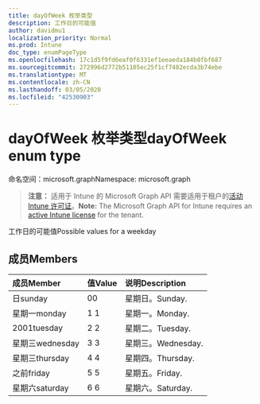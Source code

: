 ```yaml
---
title: dayOfWeek 枚举类型
description: 工作日的可能值
author: davidmu1
localization_priority: Normal
ms.prod: Intune
doc_type: enumPageType
ms.openlocfilehash: 17c1d5f9fd6eaf0f6331ef1eeaeda184b8fbf687
ms.sourcegitcommit: 272996d2772b51105ec25f1cf7482ecda3b74ebe
ms.translationtype: MT
ms.contentlocale: zh-CN
ms.lasthandoff: 03/05/2020
ms.locfileid: "42530903"
---
```

# <a name="dayofweek-enum-type"></a><span data-ttu-id="f7cc5-103">dayOfWeek 枚举类型</span><span class="sxs-lookup"><span data-stu-id="f7cc5-103">dayOfWeek enum type</span></span>

<span data-ttu-id="f7cc5-104">命名空间：microsoft.graph</span><span class="sxs-lookup"><span data-stu-id="f7cc5-104">Namespace: microsoft.graph</span></span>

> <span data-ttu-id="f7cc5-105">**注意：** 适用于 Intune 的 Microsoft Graph API 需要适用于租户的[活动 Intune 许可证](https://go.microsoft.com/fwlink/?linkid=839381)。</span><span class="sxs-lookup"><span data-stu-id="f7cc5-105">**Note:** The Microsoft Graph API for Intune requires an [active Intune license](https://go.microsoft.com/fwlink/?linkid=839381) for the tenant.</span></span>

<span data-ttu-id="f7cc5-106">工作日的可能值</span><span class="sxs-lookup"><span data-stu-id="f7cc5-106">Possible values for a weekday</span></span>

## <a name="members"></a><span data-ttu-id="f7cc5-107">成员</span><span class="sxs-lookup"><span data-stu-id="f7cc5-107">Members</span></span>
|<span data-ttu-id="f7cc5-108">成员</span><span class="sxs-lookup"><span data-stu-id="f7cc5-108">Member</span></span>|<span data-ttu-id="f7cc5-109">值</span><span class="sxs-lookup"><span data-stu-id="f7cc5-109">Value</span></span>|<span data-ttu-id="f7cc5-110">说明</span><span class="sxs-lookup"><span data-stu-id="f7cc5-110">Description</span></span>|
|:---|:---|:---|
|<span data-ttu-id="f7cc5-111">日</span><span class="sxs-lookup"><span data-stu-id="f7cc5-111">sunday</span></span>|<span data-ttu-id="f7cc5-112">0</span><span class="sxs-lookup"><span data-stu-id="f7cc5-112">0</span></span>|<span data-ttu-id="f7cc5-113">星期日。</span><span class="sxs-lookup"><span data-stu-id="f7cc5-113">Sunday.</span></span>|
|<span data-ttu-id="f7cc5-114">星期一</span><span class="sxs-lookup"><span data-stu-id="f7cc5-114">monday</span></span>|<span data-ttu-id="f7cc5-115">1 </span><span class="sxs-lookup"><span data-stu-id="f7cc5-115">1</span></span>|<span data-ttu-id="f7cc5-116">星期一。</span><span class="sxs-lookup"><span data-stu-id="f7cc5-116">Monday.</span></span>|
|<span data-ttu-id="f7cc5-117">2001</span><span class="sxs-lookup"><span data-stu-id="f7cc5-117">tuesday</span></span>|<span data-ttu-id="f7cc5-118">2 </span><span class="sxs-lookup"><span data-stu-id="f7cc5-118">2</span></span>|<span data-ttu-id="f7cc5-119">星期二。</span><span class="sxs-lookup"><span data-stu-id="f7cc5-119">Tuesday.</span></span>|
|<span data-ttu-id="f7cc5-120">星期三</span><span class="sxs-lookup"><span data-stu-id="f7cc5-120">wednesday</span></span>|<span data-ttu-id="f7cc5-121">3 </span><span class="sxs-lookup"><span data-stu-id="f7cc5-121">3</span></span>|<span data-ttu-id="f7cc5-122">星期三。</span><span class="sxs-lookup"><span data-stu-id="f7cc5-122">Wednesday.</span></span>|
|<span data-ttu-id="f7cc5-123">星期三</span><span class="sxs-lookup"><span data-stu-id="f7cc5-123">thursday</span></span>|<span data-ttu-id="f7cc5-124">4 </span><span class="sxs-lookup"><span data-stu-id="f7cc5-124">4</span></span>|<span data-ttu-id="f7cc5-125">星期四。</span><span class="sxs-lookup"><span data-stu-id="f7cc5-125">Thursday.</span></span>|
|<span data-ttu-id="f7cc5-126">之前</span><span class="sxs-lookup"><span data-stu-id="f7cc5-126">friday</span></span>|<span data-ttu-id="f7cc5-127">5 </span><span class="sxs-lookup"><span data-stu-id="f7cc5-127">5</span></span>|<span data-ttu-id="f7cc5-128">星期五。</span><span class="sxs-lookup"><span data-stu-id="f7cc5-128">Friday.</span></span>|
|<span data-ttu-id="f7cc5-129">星期六</span><span class="sxs-lookup"><span data-stu-id="f7cc5-129">saturday</span></span>|<span data-ttu-id="f7cc5-130">6 </span><span class="sxs-lookup"><span data-stu-id="f7cc5-130">6</span></span>|<span data-ttu-id="f7cc5-131">星期六。</span><span class="sxs-lookup"><span data-stu-id="f7cc5-131">Saturday.</span></span>|




